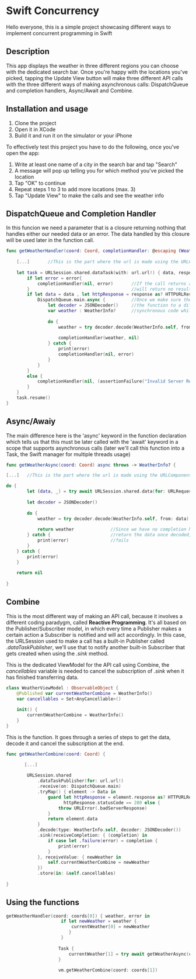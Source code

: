 # Swift Concurrency
Hello everyone, this is a simple project showcasing different ways to implement concurrent programming in Swift

## Description
This app displays the weather in three different regions you can choose with the dedicated search bar. Once you're happy with the locations you've picked, tapping the Update View button will make three different API calls with the three different ways of making asynchronous calls: DispatchQueue and completion handlers, Async/Await and Combine.

## Installation and usage

1. Clone the project
2. Open it in XCode
3. Build it and run it on the simulator or your iPhone

To effectively test this project you have to do the following, once you've open the app:

1. Write at least one name of a city in the search bar and tap "Search"
2. A message will pop up telling you for which method you've picked the location
3. Tap "OK" to continue
4. Repeat steps 1 to 3 to add more locations (max. 3)
5. Tap "Update View" to make the calls and see the weather info

## DispatchQueue and Completion Handler
In this funcion we need a parameter that is a closure returning nothing that handles either our needed data or an error. The data handled by this closure will be used later in the function call.
```swift
func getWeatherHandler(coord: Coord, completionHandler: @escaping (WeatherInfo?, Error?) -> Void) {
    
    [...]       //This is the part where the url is made using the URLComponents structure
    
    let task = URLSession.shared.dataTask(with: url.url!) { data, response, error in    //ulr.url is needed to convert
        if let error = error{                                                           //URLComponents in URL
            completionHandler(nil, error)       //If the call returns an error, the completion handler
        }                                       //will return no result and the error received 
        if let data = data , let httpResponse = response as? HTTPURLResponse, httpResponse.statusCode == 200 {
            DispatchQueue.main.async {          //Once we make sure the request has gone through, we move
                let decoder = JSONDecoder()     //the function to a different thread and go on with the
                var weather : WeatherInfo?      //synchronous code while the API call finishes
                
                do {
                    weather = try decoder.decode(WeatherInfo.self, from: data)
                    
                    completionHandler(weather, nil)
                } catch {
                    print(error)
                    completionHandler(nil, error)
                }
            }
        }
        else {
            completionHandler(nil, (assertionFailure("Invalid Server Response") as! Error))
        }
    }
    task.resume()                               
}
```

## Async/Awaiy
The main difference here is the 'async' keyword in the function declaration which tells us that this must be later called with the 'await' keyword in a scope that supports asynchronous calls (later we'll call this function into a Task, the Swift manager for multiple threads usage)
```swift
func getWeatherAsync(coord: Coord) async throws -> WeatherInfo? {

[...]   //This is the part where the url is made using the URLComponents structure

do {
        let (data, _) = try await URLSession.shared.data(for: URLRequest(url: url.url!))        //ulr.url is needed to convert
                                                                                                //URLComponents in URL
        let decoder = JSONDecoder()
        
        do {
            weather = try decoder.decode(WeatherInfo.self, from: data)
            
            return weather              //Since we have no completion handler, we can simply
        } catch {                       //return the data once decoded, or nothing if the call
            print(error)                //fails
        }
    } catch {
        print(error)
    }
    
    return nil
    
}
```

## Combine
This is the most different way of making an API call, because it involves a different coding paradygm, called **Reactive Programming**. It's all based on the Publisher/Subscriber model, in which every time a Publisher makes a certain action a Subscriber is notified and will act accordingly.
In this case, the URLSession used to make a call has a built-in Publisher called _.dataTaskPublisher_, we'll use that to notify another built-in Subscriber that gets created when using the _.sink_ method.

This is the dedicated ViewModel for the API call using Combine, the _cancellables_ variable is needed to cancel the subscription of _.sink_ when it has finished transferring data.
```swift
class WeatherViewModel : ObservableObject {
    @Published var currentWeatherCombine = WeatherInfo()
    var cancellables = Set<AnyCancellable>()
    
    init() {
        currentWeatherCombine = WeatherInfo()
    }
}
```
This is the function. It goes through a series of steps to get the data, decode it and cancel the subscription at the end.
```swift
func getWeatherCombine(coord: Coord) {

       [...]
       
        URLSession.shared
            .dataTaskPublisher(for: url.url!)
            .receive(on: DispatchQueue.main)
            .tryMap() { element -> Data in
                guard let httpResponse = element.response as? HTTPURLResponse,
                      httpResponse.statusCode == 200 else {
                    throw URLError(.badServerResponse)
                }
                return element.data
            }
            .decode(type: WeatherInfo.self, decoder: JSONDecoder())
            .sink(receiveCompletion: { (completion) in
                if case let .failure(error) = completion {
                    print(error)
                }
            }, receiveValue: { newWeather in
                self.currentWeatherCombine = newWeather
            })
            .store(in: &self.cancellables)
        
}
```

## Using the functions
```swift
getWeatherHandler(coord: coords[0]) { weather, error in
                     if let newWeather = weather {
                         currentWeather[0] = newWeather
                        }
                     }
                    
                    Task {
                        currentWeather[1] = try await getWeatherAsync(coord: coordinates) ?? WeatherInfo()      //The coordinates variable is not in
                    }                                                                                           //the array because XCode bugged and 
                                                                                                                //didn't accept an array element
                    vm.getWeatherCombine(coord: coords[1])
```
